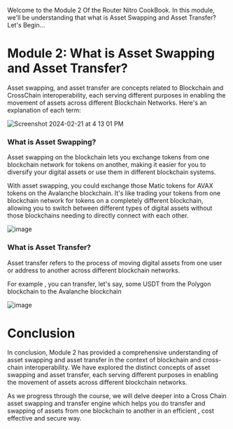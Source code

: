 Welcome to the Module 2 Of the Router Nitro CookBook. In this module, we'll be understanding that what is Asset Swapping and Asset Transfer? Let's Begin...

# Module 2: What is Asset Swapping and Asset Transfer?

Asset swapping, and asset transfer are concepts related to Blockchain and CrossChain interoperability, each serving different purposes in enabling the movement of assets across different Blockchain Networks. Here's an explanation of each term:

![Screenshot 2024-02-21 at 4 13 01 PM](https://github.com/router-resources/Router-Nitro-CookBook/assets/124175970/99a5a476-f335-4fb3-ab67-71e4a993ef05)

### What is Asset Swapping?

Asset swapping on the blockchain lets you exchange tokens from one blockchain network for tokens on another, making it easier for you to diversify your digital assets or use them in different blockchain systems. 

With asset swapping, you could exchange those Matic tokens for AVAX tokens on the Avalanche blockchain. It's like trading your tokens from one blockchain network for tokens on a completely different blockchain, allowing you to switch between different types of digital assets without those blockchains needing to directly connect with each other.

![image](https://github.com/router-resources/Router-Nitro-CookBook/assets/124175970/bd28017a-ecaf-44bd-b61a-d6484d898646)


### What is Asset Transfer?

Asset transfer refers to the process of moving digital assets from one user or address to another across different blockchain networks.

For example , you can transfer, let's say, some USDT from the Polygon blockchain to the Avalanche blockchain

![image](https://github.com/router-resources/Router-Nitro-CookBook/assets/124175970/0f3dfb45-19c8-45fc-94e5-28df11e712b3)


# Conclusion

In conclusion, Module 2 has provided a comprehensive understanding of asset swapping and asset transfer in the context of blockchain and cross-chain interoperability. We have explored the distinct concepts of asset swapping and asset transfer, each serving different purposes in enabling the movement of assets across different blockchain networks.

As we progress through the course, we will delve deeper into a Cross Chain asset swapping and transfer engine which helps you do transfer and swapping of assets from one blockchain to another in an efficient , cost effective and secure way. 
